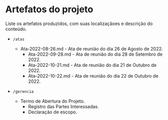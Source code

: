 # Artefatos do projeto

Liste os artefatos produzidos, com suas localizaçãoes e descrição do conteúdo.


* `/atas`

	* Ata-2022-08-26.md - Ata de reunião do dia 26 de Agosto de 2022.
        * Ata-2022-09-28.md - Ata de reunião do dia 28 de Setembro de 2022.
        * Ata-2022-10-21.md - Ata de reunião do dia 21 de Outubro de 2022.
        * Ata-2022-10-22.md - Ata de reunião do dia 22 de Outubro de 2022.

* `/gerencia`

	* Termo de Abertura do Projeto.
        * Registro das Partes Interessadas.
        * Declaração de escopo.
